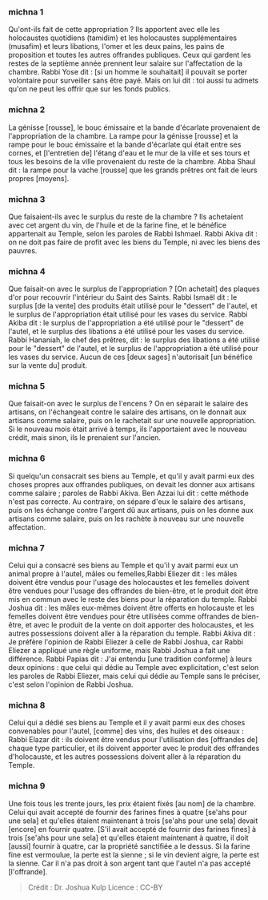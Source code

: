 
### michna 1
Qu'ont-ils fait de cette appropriation ? Ils apportent avec elle les holocaustes quotidiens (tamidim) et les holocaustes supplémentaires (musafim) et leurs libations, l'omer et les deux pains, les pains de proposition et toutes les autres offrandes publiques. Ceux qui gardent les restes de la septième année prennent leur salaire sur l'affectation de la chambre. Rabbi Yose dit : [si un homme le souhaitait] il pouvait se porter volontaire pour surveiller sans être payé. Mais on lui dit : toi aussi tu admets qu'on ne peut les offrir que sur les fonds publics.

### michna 2
La génisse [rousse], le bouc émissaire et la bande d'écarlate provenaient de l'appropriation de la chambre. La rampe pour la génisse [rousse] et la rampe pour le bouc émissaire et la bande d'écarlate qui était entre ses cornes, et [l'entretien de] l'étang d'eau et le mur de la ville et ses tours et tous les besoins de la ville provenaient du reste de la chambre. Abba Shaul dit : la rampe pour la vache [rousse] que les grands prêtres ont fait de leurs propres [moyens].

### michna 3
Que faisaient-ils avec le surplus du reste de la chambre ? Ils achetaient avec cet argent du vin, de l'huile et de la farine fine, et le bénéfice appartenait au Temple, selon les paroles de Rabbi Ishmael. Rabbi Akiva dit : on ne doit pas faire de profit avec les biens du Temple, ni avec les biens des pauvres.

### michna 4
Que faisait-on avec le surplus de l'appropriation ? [On achetait] des plaques d'or pour recouvrir l'intérieur du Saint des Saints. Rabbi Ismaël dit : le surplus [de la vente] des produits était utilisé pour le "dessert" de l'autel, et le surplus de l'appropriation était utilisé pour les vases du service. Rabbi Akiba dit : le surplus de l'appropriation a été utilisé pour le "dessert" de l'autel, et le surplus des libations a été utilisé pour les vases du service. Rabbi Hananiah, le chef des prêtres, dit : le surplus des libations a été utilisé pour le "dessert" de l'autel, et le surplus de l'appropriation a été utilisé pour les vases du service. Aucun de ces [deux sages] n'autorisait [un bénéfice sur la vente du] produit.

### michna 5
Que faisait-on avec le surplus de l'encens ? On en séparait le salaire des artisans, on l'échangeait contre le salaire des artisans, on le donnait aux artisans comme salaire, puis on le rachetait sur une nouvelle appropriation. Si le nouveau mois était arrivé à temps, ils l'apportaient avec le nouveau crédit, mais sinon, ils le prenaient sur l'ancien.

### michna 6
Si quelqu'un consacrait ses biens au Temple, et qu'il y avait parmi eux des choses propres aux offrandes publiques, on devait les donner aux artisans comme salaire ; paroles de Rabbi Akiva. Ben Azzai lui dit : cette méthode n'est pas correcte. Au contraire, on sépare d'eux le salaire des artisans, puis on les échange contre l'argent dû aux artisans, puis on les donne aux artisans comme salaire, puis on les rachète à nouveau sur une nouvelle affectation.

### michna 7
Celui qui a consacré ses biens au Temple et qu'il y avait parmi eux un animal propre à l'autel, mâles ou femelles,Rabbi Eliezer dit : les mâles doivent être vendus pour l'usage des holocaustes et les femelles doivent être vendues pour l'usage des offrandes de bien-être, et le produit doit être mis en commun avec le reste des biens pour la réparation du temple. Rabbi Joshua dit : les mâles eux-mêmes doivent être offerts en holocauste et les femelles doivent être vendues pour être utilisées comme offrandes de bien-être, et avec le produit de la vente on doit apporter des holocaustes, et les autres possessions doivent aller à la réparation du temple. Rabbi Akiva dit : Je préfère l'opinion de Rabbi Eliezer à celle de Rabbi Joshua, car Rabbi Eliezer a appliqué une règle uniforme, mais Rabbi Joshua a fait une différence. Rabbi Papias dit : J'ai entendu [une tradition conforme] à leurs deux opinions : que celui qui dédie au Temple avec explicitation, c'est selon les paroles de Rabbi Eliezer, mais celui qui dédie au Temple sans le préciser, c'est selon l'opinion de Rabbi Joshua.

### michna 8
Celui qui a dédié ses biens au Temple et il y avait parmi eux des choses convenables pour l'autel, [comme] des vins, des huiles et des oiseaux : Rabbi Elazar dit : ils doivent être vendus pour l'utilisation des [offrandes de] chaque type particulier, et ils doivent apporter avec le produit des offrandes d'holocauste, et les autres possessions doivent aller à la réparation du Temple.

### michna 9
Une fois tous les trente jours, les prix étaient fixés [au nom] de la chambre. Celui qui avait accepté de fournir des farines fines à quatre [se'ahs pour une sela] et qu'elles étaient maintenant à trois [se'ahs pour une sela] devait [encore] en fournir quatre. [S'il avait accepté de fournir des farines fines] à trois [se'ahs pour une sela] et qu'elles étaient maintenant à quatre, il doit [aussi] fournir à quatre, car la propriété sanctifiée a le dessus. Si la farine fine est vermoulue, la perte est la sienne ; si le vin devient aigre, la perte est la sienne. Car il n'a pas droit à son argent tant que l'autel n'a pas accepté [l'offrande].

>Crédit : Dr. Joshua Kulp
>Licence : CC-BY